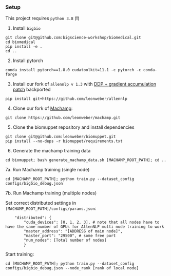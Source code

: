 ### Setup
This project requires `python 3.8` (**!**)

1. Install `bigbio`
```
git clone git@github.com:bigscience-workshop/biomedical.git
cd biomedical
pip install -e .
cd ..
```
2. Install pytorch
```
conda install pytorch==1.8.0 cudatoolkit=11.1 -c pytorch -c conda-forge
```
3. Install our fork of `allennlp v 1.3` with [DDP + gradient accumulation patch](https://github.com/allenai/allennlp/pull/5100) backported
```
pip install git+https://github.com/leonweber/allennlp
```
4. Clone our fork of [Machamp](https://github.com/machamp-nlp/machamp):
```
git clone https://github.com/leonweber/machamp.git
```
5. Clone the biomuppet repository and install dependencies
```
git clone git@github.com:leonweber/biomuppet.git
pip install --no-deps -r biomuppet/requirements.txt
```
6. Generate the machamp training data
```
cd biomuppet; bash generate_machamp_data.sh [MACHAMP_ROOT_PATH]; cd ..
```
7a. Run Machamp training (single node)
```
cd [MACHAMP_ROOT_PATH]; python train.py --dataset_config configs/bigbio_debug.json
```
7b. Run Machamp training (multiple nodes)

Set correct distributed settings in `[MACHAMP_ROOT_PATH]/configs/params.json`:
```
    "distributed": {
        "cuda_devices": [0, 1, 2, 3], # note that all nodes have to have the same number of GPUs for AllenNLP multi node training to work
        "master_address": "[ADDRESS of main node]",
        "master_port": "29500", # some free port
        "num_nodes": [Total number of nodes]
        }
```

Start training:
```
cd [MACHAMP_ROOT_PATH]; python train.py --dataset_config configs/bigbio_debug.json --node_rank [rank of local node]
```




